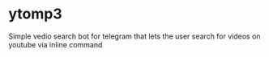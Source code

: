 # ytomp3

Simple vedio search bot for telegram that lets the user search for videos on youtube via inline command 
